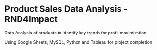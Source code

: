 # Product Sales Data Analysis - RND4Impact
Data Analysis of products to identify key trends for profit maximization

Using Google Sheets, MySQL, Python and Tableau for project completion
